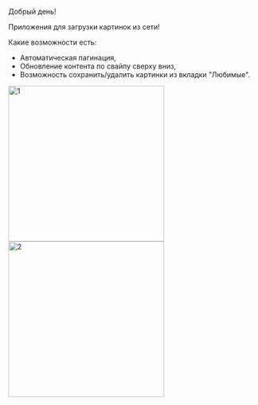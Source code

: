 Добрый день!

Приложения для загрузки картинок из сети!

Какие возможности есть: 

 - Автоматическая пагинация, 
 - Обновление контента по свайпу сверху вниз,
 - Возможность сохранить/удалить картинки из вкладки "Любимые".

<img width="313" alt="1" src="https://github.com/aay92/ImageLoader/assets/47569754/c50ced83-faf0-4c1c-8dee-7fd6f82b5ad3">
<img width="313" alt="2" src="https://github.com/aay92/ImageLoader/assets/47569754/fbf67862-76ec-4d41-b29e-c79f50e81661">

